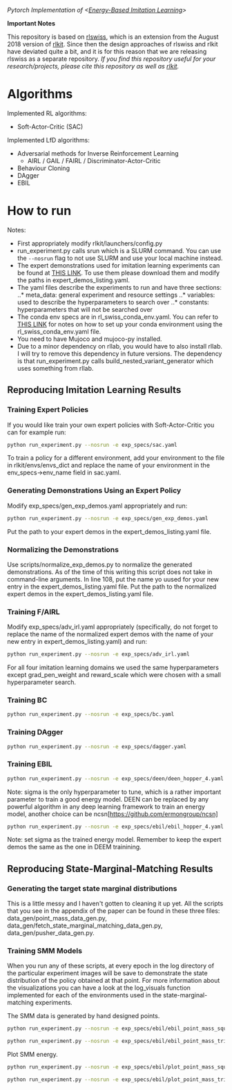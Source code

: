 *Pytorch Implementation of <[Energy-Based Imitation Learning](https://arxiv.org/abs/2004.09395)>*

**Important Notes**

This repository is based on [rlswiss](https://github.com/KamyarGh/rl_swiss), which is an extension from the August 2018 version of [rlkit](https://github.com/vitchyr/rlkit). Since then the design approaches of rlswiss and rlkit have deviated quite a bit, and it is for this reason that we are releasing rlswiss as a separate repository. *If you find this repository useful for your research/projects, please cite this repository as well as [rlkit](https://github.com/vitchyr/rlkit).*

# Algorithms

Implemented RL algorithms:
- Soft-Actor-Critic (SAC)

Implemented LfD algorithms:
- Adversarial methods for Inverse Reinforcement Learning
    - AIRL / GAIL / FAIRL / Discriminator-Actor-Critic
- Behaviour Cloning
- DAgger
- EBIL

# How to run

Notes:
- First appropriately modify rlkit/launchers/config.py
- run_experiment.py calls srun which is a SLURM command. You can use the `--nosrun` flag to not use SLURM and use your local machine instead.
- The expert demonstrations used for imitation learning experiments can be found at [THIS LINK](https://drive.google.com/drive/folders/1jwKb5FjFtAlvBUDdHiHJN0i7PsBCthfg?usp=sharing). To use them please download them and modify the paths in expert_demos_listing.yaml.
- The yaml files describe the experiments to run and have three sections:
..* meta_data: general experiment and resource settings
..* variables: used to describe the hyperparameters to search over
..* constants: hyperparameters that will not be searched over
- The conda env specs are in rl_swiss_conda_env.yaml. You can refer to [THIS LINK](https://docs.conda.io/projects/conda/en/latest/user-guide/tasks/manage-environments.html#create-env-from-file) for notes on how to set up your conda environment using the rl_swiss_conda_env.yaml file.
- You need to have Mujoco and mujoco-py installed.
- Due to a minor dependency on rllab, you would have to also install rllab. I will try to remove this dependency in future versions. The dependency is that run_experiment.py calls build_nested_variant_generator which uses something from rllab.

## Reproducing Imitation Learning Results
### Training Expert Policies
If you would like train your own expert policies with Soft-Actor-Critic you can for example run:
```bash
python run_experiment.py --nosrun -e exp_specs/sac.yaml
```
To train a policy for a different environment, add your environment to the file in rlkit/envs/envs_dict and replace the name of your environment in the env_specs->env_name field in sac.yaml.

### Generating Demonstrations Using an Expert Policy
Modify exp_specs/gen_exp_demos.yaml appropriately and run:
```bash
python run_experiment.py --nosrun -e exp_specs/gen_exp_demos.yaml
```
Put the path to your expert demos in the expert_demos_listing.yaml file.

### Normalizing the Demonstrations
Use scripts/normalize_exp_demos.py to normalize the generated demonstrations. As of the time of this writing this script does not take in command-line arguments. In line 108, put the name yo uused for your new entry in the expert_demos_listing.yaml file. Put the path to the normalized expert demos in the expert_demos_listing.yaml file.

### Training F/AIRL
Modify exp_specs/adv_irl.yaml appropriately (specifically, do not forget to replace the name of the normalized expert demos with the name of your new entry in expert_demos_listing.yaml) and run:
```bash
python run_experiment.py --nosrun -e exp_specs/adv_irl.yaml
```
For all four imitation learning domains we used the same hyperparameters except grad_pen_weight and reward_scale which were chosen with a small hyperparameter search.

### Training BC
```bash
python run_experiment.py --nosrun -e exp_specs/bc.yaml
```

### Training DAgger
```bash
python run_experiment.py --nosrun -e exp_specs/dagger.yaml
```

### Training EBIL
```bash
python run_experiment.py --nosrun -e exp_specs/deen/deen_hopper_4.yaml
```
Note: sigma is the only hyperparameter to tune, which is a rather important parameter to train a good energy model. DEEN can be replaced by any powerful algorithm in any deep learning framework to train an energy model, another choice can be ncsn[https://github.com/ermongroup/ncsn]

```bash
python run_experiment.py --nosrun -e exp_specs/ebil/ebil_hopper_4.yaml
```
Note: set sigma as the trained energy model. Remember to keep the expert demos the same as the one in DEEM trainining.

## Reproducing State-Marginal-Matching Results
### Generating the target state marginal distributions
This is a little messy and I haven't gotten to cleaning it up yet. All the scripts that you see in the appendix of the paper can be found in these three files: data_gen/point_mass_data_gen.py, data_gen/fetch_state_marginal_matching_data_gen.py, data_gen/pusher_data_gen.py.

### Training SMM Models
When you run any of these scripts, at every epoch in the log directory of the particular experiment images will be save to demonstrate the state distribution of the policy obtained at that point. For more information about the visualizations you can have a look at the log_visuals function implemented for each of the environments used in the state-marginal-matching experiments. 

The SMM data is generated by hand designed points.

```bash
python run_experiment.py --nosrun -e exp_specs/ebil/ebil_point_mass_square.yaml
```
```bash
python run_experiment.py --nosrun -e exp_specs/ebil/ebil_point_mass_triangle.yaml
```

Plot SMM energy.

```bash
python run_experiment.py --nosrun -e exp_specs/ebil/plot_point_mass_square.yaml
```
```bash
python run_experiment.py --nosrun -e exp_specs/ebil/plot_point_mass_triangle.yaml
```

